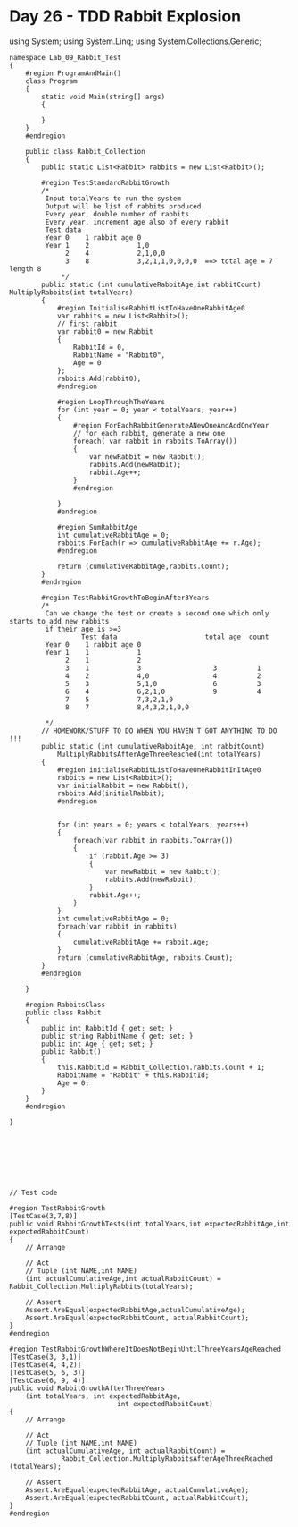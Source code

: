 # Day 26 - TDD Rabbit Explosion

using System;
    using System.Linq;
    using System.Collections.Generic;
    
    namespace Lab_09_Rabbit_Test
    {
        #region ProgramAndMain()
        class Program
        {
            static void Main(string[] args)
            {
     
            }
        }
        #endregion
    
        public class Rabbit_Collection
        {
            public static List<Rabbit> rabbits = new List<Rabbit>();
    
            #region TestStandardRabbitGrowth
            /* 
             Input totalYears to run the system
             Output will be list of rabbits produced
             Every year, double number of rabbits
             Every year, increment age also of every rabbit
             Test data
             Year 0    1 rabbit age 0
             Year 1    2            1,0
                  2    4            2,1,0,0
                  3    8            3,2,1,1,0,0,0,0  ==> total age = 7 length 8                      
                 */
            public static (int cumulativeRabbitAge,int rabbitCount) MultiplyRabbits(int totalYears)
            {
                #region InitialiseRabbitListToHaveOneRabbitAge0
                var rabbits = new List<Rabbit>();
                // first rabbit
                var rabbit0 = new Rabbit
                {
                    RabbitId = 0,
                    RabbitName = "Rabbit0",
                    Age = 0
                };
                rabbits.Add(rabbit0);
                #endregion
    
                #region LoopThroughTheYears
                for (int year = 0; year < totalYears; year++)
                {
                    #region ForEachRabbitGenerateANewOneAndAddOneYear
                    // for each rabbit, generate a new one
                    foreach( var rabbit in rabbits.ToArray())
                    {
                        var newRabbit = new Rabbit();
                        rabbits.Add(newRabbit);
                        rabbit.Age++;
                    }
                    #endregion
    
                }
                #endregion
    
                #region SumRabbitAge
                int cumulativeRabbitAge = 0;
                rabbits.ForEach(r => cumulativeRabbitAge += r.Age);
                #endregion
    
                return (cumulativeRabbitAge,rabbits.Count);
            }
            #endregion
    
            #region TestRabbitGrowthToBeginAfter3Years
            /*
             Can we change the test or create a second one which only starts to add new rabbits
             if their age is >=3
                      Test data                      total age  count
             Year 0    1 rabbit age 0
             Year 1    1            1
                  2    1            2
                  3    1            3                  3          1
                  4    2            4,0                4          2
                  5    3            5,1,0              6          3
                  6    4            6,2,1,0            9          4
                  7    5            7,3,2,1,0
                  8    7            8,4,3,2,1,0,0  
                          
             */
            // HOMEWORK/STUFF TO DO WHEN YOU HAVEN'T GOT ANYTHING TO DO !!!
            public static (int cumulativeRabbitAge, int rabbitCount) 
                MultiplyRabbitsAfterAgeThreeReached(int totalYears)
            {
                #region initialiseRabbitListToHaveOneRabbitInItAge0
                rabbits = new List<Rabbit>();
                var initialRabbit = new Rabbit();
                rabbits.Add(initialRabbit);
                #endregion
    
                
                for (int years = 0; years < totalYears; years++)
                {
                    foreach(var rabbit in rabbits.ToArray())
                    {
                        if (rabbit.Age >= 3)
                        {
                            var newRabbit = new Rabbit();
                            rabbits.Add(newRabbit);
                        }
                        rabbit.Age++;
                    }
                }
                int cumulativeRabbitAge = 0;
                foreach(var rabbit in rabbits)
                {
                    cumulativeRabbitAge += rabbit.Age;
                }
                return (cumulativeRabbitAge, rabbits.Count);
            }
            #endregion
    
        }
    
        #region RabbitsClass
        public class Rabbit
        {
            public int RabbitId { get; set; }
            public string RabbitName { get; set; }
            public int Age { get; set; }
            public Rabbit()
            {
                this.RabbitId = Rabbit_Collection.rabbits.Count + 1;
                RabbitName = "Rabbit" + this.RabbitId;
                Age = 0;
            }
        }
        #endregion
    
    }
    
    
    
    
    
    
    
    
    // Test code
    
    #region TestRabbitGrowth
    [TestCase(3,7,8)]
    public void RabbitGrowthTests(int totalYears,int expectedRabbitAge,int expectedRabbitCount)
    {
        // Arrange
    
        // Act
        // Tuple (int NAME,int NAME)
        (int actualCumulativeAge,int actualRabbitCount) = Rabbit_Collection.MultiplyRabbits(totalYears);
    
        // Assert
        Assert.AreEqual(expectedRabbitAge,actualCumulativeAge);
        Assert.AreEqual(expectedRabbitCount, actualRabbitCount);
    }
    #endregion
    
    #region TestRabbitGrowthWhereItDoesNotBeginUntilThreeYearsAgeReached
    [TestCase(3, 3,1)]
    [TestCase(4, 4,2)]
    [TestCase(5, 6, 3)]
    [TestCase(6, 9, 4)]
    public void RabbitGrowthAfterThreeYears
        (int totalYears, int expectedRabbitAge, 
                               int expectedRabbitCount)
    {
        // Arrange
    
        // Act
        // Tuple (int NAME,int NAME)
        (int actualCumulativeAge, int actualRabbitCount) = 
                 Rabbit_Collection.MultiplyRabbitsAfterAgeThreeReached (totalYears);
    
        // Assert
        Assert.AreEqual(expectedRabbitAge, actualCumulativeAge);
        Assert.AreEqual(expectedRabbitCount, actualRabbitCount);
    }
    #endregion